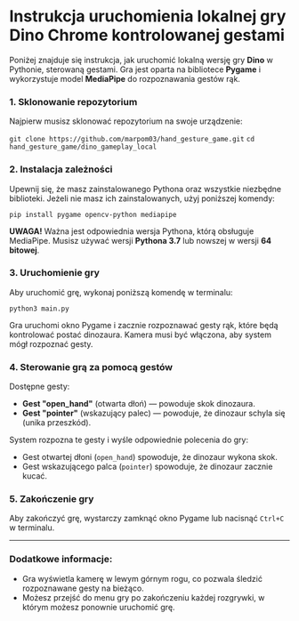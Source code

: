 
# Instrukcja uruchomienia lokalnej gry Dino Chrome kontrolowanej gestami

Poniżej znajduje się instrukcja, jak uruchomić lokalną wersję gry **Dino** w Pythonie, sterowaną gestami. Gra jest oparta na bibliotece **Pygame** i wykorzystuje model **MediaPipe** do rozpoznawania gestów rąk.

### 1. Sklonowanie repozytorium

Najpierw musisz sklonować repozytorium na swoje urządzenie:


`git clone https://github.com/marpom03/hand_gesture_game.git`
`cd hand_gesture_game/dino_gameplay_local`



### 2. Instalacja zależności

Upewnij się, że masz zainstalowanego Pythona oraz wszystkie niezbędne biblioteki. Jeżeli nie masz ich zainstalowanych, użyj poniższej komendy:


`pip install pygame opencv-python mediapipe`

**UWAGA!**
Ważna jest odpowiednia wersja Pythona, którą obsługuje MediaPipe. Musisz używać wersji **Pythona 3.7** lub nowszej w wersji **64 bitowej**.

### 3. Uruchomienie gry

Aby uruchomić grę, wykonaj poniższą komendę w terminalu:

`python3 main.py`


Gra uruchomi okno Pygame i zacznie rozpoznawać gesty rąk, które będą kontrolować postać dinozaura. Kamera musi być włączona, aby system mógł rozpoznać gesty.

### 4. Sterowanie grą za pomocą gestów

Dostępne gesty:

-   **Gest "open_hand"** (otwarta dłoń) — powoduje skok dinozaura.
-   **Gest "pointer"** (wskazujący palec) — powoduje, że dinozaur schyla się (unika przeszkód).

System rozpozna te gesty i wyśle odpowiednie polecenia do gry:

-   Gest otwartej dłoni (`open_hand`) spowoduje, że dinozaur wykona skok.
-   Gest wskazującego palca (`pointer`) spowoduje, że dinozaur zacznie kucać.

### 5. Zakończenie gry

Aby zakończyć grę, wystarczy zamknąć okno Pygame lub nacisnąć `Ctrl+C` w terminalu.

----------

### Dodatkowe informacje:

-   Gra wyświetla kamerę w lewym górnym rogu, co pozwala śledzić rozpoznawane gesty na bieżąco.
-   Możesz przejść do menu gry po zakończeniu każdej rozgrywki, w którym możesz ponownie uruchomić grę.

